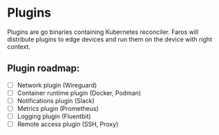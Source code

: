 # Plugins

Plugins are go binaries containing Kubernetes reconciler. Faros will distribute
plugins to edge devices and run them on the device with right context.

## Plugin roadmap:

- [ ] Network plugin (Wireguard)
- [ ] Container runtime plugin (Docker, Podman)
- [ ] Notifications plugin (Slack)
- [ ] Metrics plugin (Prometheus)
- [ ] Logging plugin (Fluentbit)
- [ ] Remote access plugin (SSH, Proxy)
